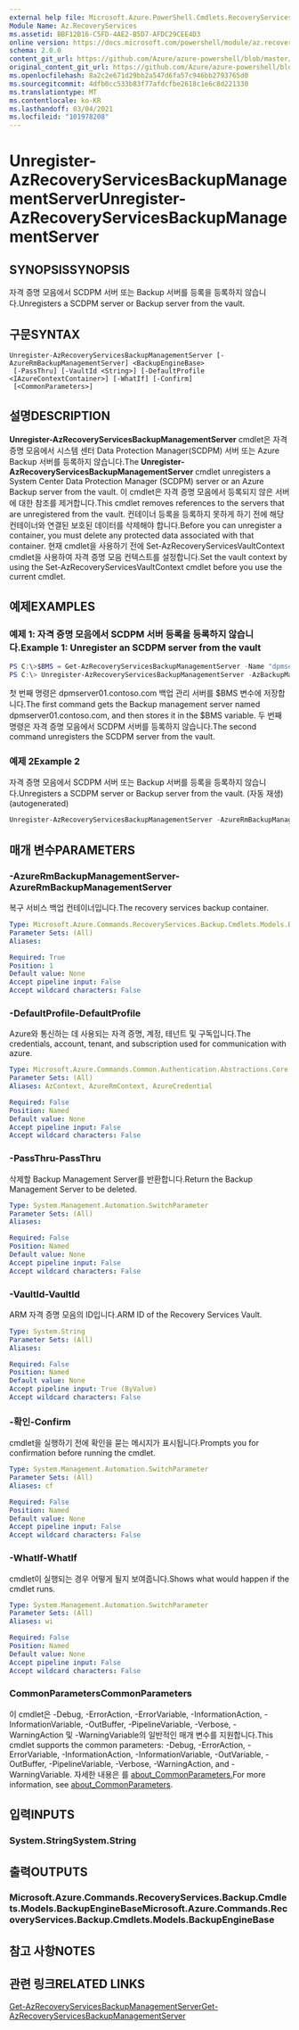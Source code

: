 ```yaml
---
external help file: Microsoft.Azure.PowerShell.Cmdlets.RecoveryServices.Backup.dll-Help.xml
Module Name: Az.RecoveryServices
ms.assetid: BBF12B16-C5FD-4AE2-B5D7-AFDC29CEE4D3
online version: https://docs.microsoft.com/powershell/module/az.recoveryservices/unregister-azrecoveryservicesbackupmanagementserver
schema: 2.0.0
content_git_url: https://github.com/Azure/azure-powershell/blob/master/src/RecoveryServices/RecoveryServices/help/Unregister-AzRecoveryServicesBackupManagementServer.md
original_content_git_url: https://github.com/Azure/azure-powershell/blob/master/src/RecoveryServices/RecoveryServices/help/Unregister-AzRecoveryServicesBackupManagementServer.md
ms.openlocfilehash: 8a2c2e671d29bb2a547d6fa57c946bb2793765d0
ms.sourcegitcommit: 4dfb0cc533b83f77afdcfbe2618c1e6c8d221330
ms.translationtype: MT
ms.contentlocale: ko-KR
ms.lasthandoff: 03/04/2021
ms.locfileid: "101978208"
---
```

# <span data-ttu-id="d283d-101">Unregister-AzRecoveryServicesBackupManagementServer</span><span class="sxs-lookup"><span data-stu-id="d283d-101">Unregister-AzRecoveryServicesBackupManagementServer</span></span>

## <span data-ttu-id="d283d-102">SYNOPSIS</span><span class="sxs-lookup"><span data-stu-id="d283d-102">SYNOPSIS</span></span>
<span data-ttu-id="d283d-103">자격 증명 모음에서 SCDPM 서버 또는 Backup 서버를 등록을 등록하지 않습니다.</span><span class="sxs-lookup"><span data-stu-id="d283d-103">Unregisters a SCDPM server or Backup server from the vault.</span></span>

## <span data-ttu-id="d283d-104">구문</span><span class="sxs-lookup"><span data-stu-id="d283d-104">SYNTAX</span></span>

```
Unregister-AzRecoveryServicesBackupManagementServer [-AzureRmBackupManagementServer] <BackupEngineBase>
 [-PassThru] [-VaultId <String>] [-DefaultProfile <IAzureContextContainer>] [-WhatIf] [-Confirm]
 [<CommonParameters>]
```

## <span data-ttu-id="d283d-105">설명</span><span class="sxs-lookup"><span data-stu-id="d283d-105">DESCRIPTION</span></span>
<span data-ttu-id="d283d-106">**Unregister-AzRecoveryServicesBackupManagementServer** cmdlet은 자격 증명 모음에서 시스템 센터 Data Protection Manager(SCDPM) 서버 또는 Azure Backup 서버를 등록하지 않습니다.</span><span class="sxs-lookup"><span data-stu-id="d283d-106">The **Unregister-AzRecoveryServicesBackupManagementServer** cmdlet unregisters a System Center Data Protection Manager (SCDPM) server or an Azure Backup server from the vault.</span></span>
<span data-ttu-id="d283d-107">이 cmdlet은 자격 증명 모음에서 등록되지 않은 서버에 대한 참조를 제거합니다.</span><span class="sxs-lookup"><span data-stu-id="d283d-107">This cmdlet removes references to the servers that are unregistered from the vault.</span></span>
<span data-ttu-id="d283d-108">컨테이너 등록을 등록하지 못하게 하기 전에 해당 컨테이너와 연결된 보호된 데이터를 삭제해야 합니다.</span><span class="sxs-lookup"><span data-stu-id="d283d-108">Before you can unregister a container, you must delete any protected data associated with that container.</span></span>
<span data-ttu-id="d283d-109">현재 cmdlet을 사용하기 전에 Set-AzRecoveryServicesVaultContext cmdlet을 사용하여 자격 증명 모음 컨텍스트를 설정합니다.</span><span class="sxs-lookup"><span data-stu-id="d283d-109">Set the vault context by using the Set-AzRecoveryServicesVaultContext cmdlet before you use the current cmdlet.</span></span>

## <span data-ttu-id="d283d-110">예제</span><span class="sxs-lookup"><span data-stu-id="d283d-110">EXAMPLES</span></span>

### <span data-ttu-id="d283d-111">예제 1: 자격 증명 모음에서 SCDPM 서버 등록을 등록하지 않습니다.</span><span class="sxs-lookup"><span data-stu-id="d283d-111">Example 1: Unregister an SCDPM server from the vault</span></span>
```powershell
PS C:\>$BMS = Get-AzRecoveryServicesBackupManagementServer -Name "dpmserver01.contoso.com"
PS C:\> Unregister-AzRecoveryServicesBackupManagementServer -AzBackupManagementServer $BMS
```

<span data-ttu-id="d283d-112">첫 번째 명령은 dpmserver01.contoso.com 백업 관리 서버를 $BMS 변수에 저장합니다.</span><span class="sxs-lookup"><span data-stu-id="d283d-112">The first command gets the Backup management server named dpmserver01.contoso.com, and then stores it in the $BMS variable.</span></span>
<span data-ttu-id="d283d-113">두 번째 명령은 자격 증명 모음에서 SCDPM 서버를 등록하지 않습니다.</span><span class="sxs-lookup"><span data-stu-id="d283d-113">The second command unregisters the SCDPM server from the vault.</span></span>

### <span data-ttu-id="d283d-114">예제 2</span><span class="sxs-lookup"><span data-stu-id="d283d-114">Example 2</span></span>

<span data-ttu-id="d283d-115">자격 증명 모음에서 SCDPM 서버 또는 Backup 서버를 등록을 등록하지 않습니다.</span><span class="sxs-lookup"><span data-stu-id="d283d-115">Unregisters a SCDPM server or Backup server from the vault.</span></span> <span data-ttu-id="d283d-116">(자동 재생)</span><span class="sxs-lookup"><span data-stu-id="d283d-116">(autogenerated)</span></span>

```powershell <!-- Aladdin Generated Example --> 
Unregister-AzRecoveryServicesBackupManagementServer -AzureRmBackupManagementServer <BackupEngineBase> -VaultId $vault.ID
```

## <span data-ttu-id="d283d-117">매개 변수</span><span class="sxs-lookup"><span data-stu-id="d283d-117">PARAMETERS</span></span>

### <span data-ttu-id="d283d-118">-AzureRmBackupManagementServer</span><span class="sxs-lookup"><span data-stu-id="d283d-118">-AzureRmBackupManagementServer</span></span>
<span data-ttu-id="d283d-119">복구 서비스 백업 컨테이너입니다.</span><span class="sxs-lookup"><span data-stu-id="d283d-119">The recovery services backup container.</span></span>

```yaml
Type: Microsoft.Azure.Commands.RecoveryServices.Backup.Cmdlets.Models.BackupEngineBase
Parameter Sets: (All)
Aliases:

Required: True
Position: 1
Default value: None
Accept pipeline input: False
Accept wildcard characters: False
```

### <span data-ttu-id="d283d-120">-DefaultProfile</span><span class="sxs-lookup"><span data-stu-id="d283d-120">-DefaultProfile</span></span>
<span data-ttu-id="d283d-121">Azure와 통신하는 데 사용되는 자격 증명, 계정, 테넌트 및 구독입니다.</span><span class="sxs-lookup"><span data-stu-id="d283d-121">The credentials, account, tenant, and subscription used for communication with azure.</span></span>

```yaml
Type: Microsoft.Azure.Commands.Common.Authentication.Abstractions.Core.IAzureContextContainer
Parameter Sets: (All)
Aliases: AzContext, AzureRmContext, AzureCredential

Required: False
Position: Named
Default value: None
Accept pipeline input: False
Accept wildcard characters: False
```

### <span data-ttu-id="d283d-122">-PassThru</span><span class="sxs-lookup"><span data-stu-id="d283d-122">-PassThru</span></span>
<span data-ttu-id="d283d-123">삭제할 Backup Management Server를 반환합니다.</span><span class="sxs-lookup"><span data-stu-id="d283d-123">Return the Backup Management Server to be deleted.</span></span>

```yaml
Type: System.Management.Automation.SwitchParameter
Parameter Sets: (All)
Aliases:

Required: False
Position: Named
Default value: None
Accept pipeline input: False
Accept wildcard characters: False
```

### <span data-ttu-id="d283d-124">-VaultId</span><span class="sxs-lookup"><span data-stu-id="d283d-124">-VaultId</span></span>
<span data-ttu-id="d283d-125">ARM 자격 증명 모음의 ID입니다.</span><span class="sxs-lookup"><span data-stu-id="d283d-125">ARM ID of the Recovery Services Vault.</span></span>

```yaml
Type: System.String
Parameter Sets: (All)
Aliases:

Required: False
Position: Named
Default value: None
Accept pipeline input: True (ByValue)
Accept wildcard characters: False
```

### <span data-ttu-id="d283d-126">-확인</span><span class="sxs-lookup"><span data-stu-id="d283d-126">-Confirm</span></span>
<span data-ttu-id="d283d-127">cmdlet을 실행하기 전에 확인을 묻는 메시지가 표시됩니다.</span><span class="sxs-lookup"><span data-stu-id="d283d-127">Prompts you for confirmation before running the cmdlet.</span></span>

```yaml
Type: System.Management.Automation.SwitchParameter
Parameter Sets: (All)
Aliases: cf

Required: False
Position: Named
Default value: None
Accept pipeline input: False
Accept wildcard characters: False
```

### <span data-ttu-id="d283d-128">-WhatIf</span><span class="sxs-lookup"><span data-stu-id="d283d-128">-WhatIf</span></span>
<span data-ttu-id="d283d-129">cmdlet이 실행되는 경우 어떻게 될지 보여줍니다.</span><span class="sxs-lookup"><span data-stu-id="d283d-129">Shows what would happen if the cmdlet runs.</span></span> 

```yaml
Type: System.Management.Automation.SwitchParameter
Parameter Sets: (All)
Aliases: wi

Required: False
Position: Named
Default value: None
Accept pipeline input: False
Accept wildcard characters: False
```

### <span data-ttu-id="d283d-130">CommonParameters</span><span class="sxs-lookup"><span data-stu-id="d283d-130">CommonParameters</span></span>
<span data-ttu-id="d283d-131">이 cmdlet은 -Debug, -ErrorAction, -ErrorVariable, -InformationAction, -InformationVariable, -OutBuffer, -PipelineVariable, -Verbose, -WarningAction 및 -WarningVariable의 일반적인 매개 변수를 지원합니다.</span><span class="sxs-lookup"><span data-stu-id="d283d-131">This cmdlet supports the common parameters: -Debug, -ErrorAction, -ErrorVariable, -InformationAction, -InformationVariable, -OutVariable, -OutBuffer, -PipelineVariable, -Verbose, -WarningAction, and -WarningVariable.</span></span> <span data-ttu-id="d283d-132">자세한 내용은 를 [about_CommonParameters.](http://go.microsoft.com/fwlink/?LinkID=113216)</span><span class="sxs-lookup"><span data-stu-id="d283d-132">For more information, see [about_CommonParameters](http://go.microsoft.com/fwlink/?LinkID=113216).</span></span>

## <span data-ttu-id="d283d-133">입력</span><span class="sxs-lookup"><span data-stu-id="d283d-133">INPUTS</span></span>

### <span data-ttu-id="d283d-134">System.String</span><span class="sxs-lookup"><span data-stu-id="d283d-134">System.String</span></span>

## <span data-ttu-id="d283d-135">출력</span><span class="sxs-lookup"><span data-stu-id="d283d-135">OUTPUTS</span></span>

### <span data-ttu-id="d283d-136">Microsoft.Azure.Commands.RecoveryServices.Backup.Cmdlets.Models.BackupEngineBase</span><span class="sxs-lookup"><span data-stu-id="d283d-136">Microsoft.Azure.Commands.RecoveryServices.Backup.Cmdlets.Models.BackupEngineBase</span></span>

## <span data-ttu-id="d283d-137">참고 사항</span><span class="sxs-lookup"><span data-stu-id="d283d-137">NOTES</span></span>

## <span data-ttu-id="d283d-138">관련 링크</span><span class="sxs-lookup"><span data-stu-id="d283d-138">RELATED LINKS</span></span>

[<span data-ttu-id="d283d-139">Get-AzRecoveryServicesBackupManagementServer</span><span class="sxs-lookup"><span data-stu-id="d283d-139">Get-AzRecoveryServicesBackupManagementServer</span></span>](./Get-AzRecoveryServicesBackupManagementServer.md)


